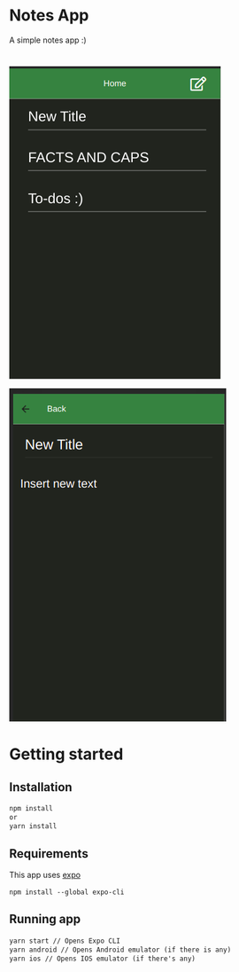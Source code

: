 # Notes App
A simple notes app :) 

# 

![Main](/images/main.png)

![new-note](/images/new-note.png)

# Getting started

## Installation

```
npm install
or
yarn install 
```
## Requirements

This app uses [expo](https://expo.dev/)

```
npm install --global expo-cli
```

## Running app

```
yarn start // Opens Expo CLI
yarn android // Opens Android emulator (if there is any) 
yarn ios // Opens IOS emulator (if there's any)
```






